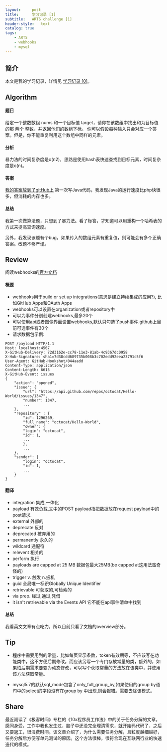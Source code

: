 ```yaml
---
layout:     post
title:      学习记录 [1]
subtitle:   ARTS challenge [1]
header-style:   text
catalog: true
tags:
    - ARTS
    - webhooks
    - mysql
---
```


## 简介

本文是我的学习记录，详情见 [学习记录 [0]](/2019/03/31/ARTS-0/)。

## Algorithm

#### 题目

给定一个整数数组 nums 和一个目标值 target，请你在该数组中找出和为目标值的那 两个 整数，并返回他们的数组下标。
你可以假设每种输入只会对应一个答案。但是，你不能重复利用这个数组中同样的元素。

#### 分析

暴力法的时间复杂度是o(n2)，思路是使用hash表快速查找到目标元素，时间复杂度是o(n)。

#### 答案

[我的答案放到了gitHub上](https://github.com/AnthonySAD/leedcode/tree/master/Arithmetic/0001.twoSum)
第一次写Java代码，我发现Java的运行速度比php快很多，但消耗的内存也多。

#### 总结

我第一次做算法题，只想到了暴力法。看了标答，才知道可以用重构一个哈希表的方式来提高查询速度。

另外，我发现该题有个bug，如果传入的数组元素有重复值，则可能会有多个正确答案。改题不够严谨。

## Review

阅读webhooks的[官方文档](https://developer.github.com/webhooks/)

#### 概要

- webhooks用于build or set up integrations(意思是建立持续集成的应用?), 比如GitHub Apps和OAuth Apps
- webhooks可以设置在organization或者repository中
- 可以为事件分别创建webhooks,最多20个
- 可以使用api或者图像界面设置webhooks,默认只勾选了push事件.github上目前可选事件有30个
- 请求数据包示例:
```
POST /payload HTTP/1.1
Host: localhost:4567
X-GitHub-Delivery: 72d3162e-cc78-11e3-81ab-4c9367dc0958
X-Hub-Signature: sha1=7d38cdd689735b008b3c702edd92eea23791c5f6
User-Agent: GitHub-Hookshot/044aadd
Content-Type: application/json
Content-Length: 6615
X-GitHub-Event: issues
{
    "action": "opened",
    "issue": {
        "url": "https://api.github.com/repos/octocat/Hello-World/issues/1347",
        "number": 1347,
        ...
    },
    "repository" : {
        "id": 1296269,
        "full_name": "octocat/Hello-World",
        "owner": {
        "login": "octocat",
        "id": 1,
        ...
        },
        ...
    },
    "sender": {
        "login": "octocat",
        "id": 1,
        ...
    }
}
```

#### 翻译

- integration   集成,一体化
- payload 有效负载,文中的POST payload指把数据放在request payload中的post请求.
- external 外部的
- deprecate 反对
- deprecated 被弃用的
- permanently 永久的
- wildcard 通配符
- relevent 相关的
- perform 执行
- payloads are capped at 25 MB 数据包最大25MB(be capped at这用法蛮奇怪的)
- trigger v. 触发 n.扳机
- guid 全局唯一标识Globally Unique Identifier
- retrievable 可获取的,可检索的
- via prep. 经过,通过,凭借
- it isn't retrievable via the Events API 它不能在api事件清单中找到

#### 总结

我看英文文章有点吃力，所以目前只看了文档的overview部分。

## Tip

- 程序中需要用到的常量，比如每页显示条数，token有效期等，不应该写在功能类中，这不方便后期修改。而应该另写一个专门存放常量的类，额外的，如果怕后期需求要变为动态修改，可以写个获取常量的方法放在该类中，并使用该方法获取常量。

- mysql5.7的默认sql_mode包含了only_full_group_by,如果使用的group by语句中的select的字段没有在group by 中出现,则会报错。需要去除该模式。

## Share

最近阅读了《极客时间》专栏的《10x程序员工作法》中的关于任务分解的文章。感同身受，工作中我也发生过，脑子中还没完全理清需求，就开始码代码了，之后又要返工，很浪费时间。该文章介绍了，为什么需要任务分解，且粒度越细越好，任务分解后方便写单元测试的原因。这个方法很棒，很符合现在互联网行业的快速迭代的模式。